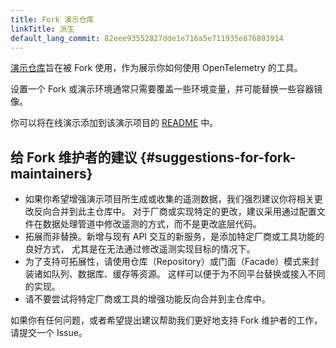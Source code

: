 ```yaml
---
title: Fork 演示仓库
linkTitle: 派生
default_lang_commit: 82eee93552827dde1e716a5e711935e876803914
---
```


[演示仓库][demo repository]旨在被 Fork 使用，作为展示你如何使用 OpenTelemetry 的工具。

设置一个 Fork 或演示环境通常只需要覆盖一些环境变量，并可能替换一些容器镜像。

你可以将在线演示添加到该演示项目的
[README](https://github.com/open-telemetry/opentelemetry-demo/blob/main/README.md?plain=1)
中。

## 给 Fork 维护者的建议 {#suggestions-for-fork-maintainers}

- 如果你希望增强演示项目所生成或收集的遥测数据，我们强烈建议你将相关更改反向合并到此主仓库中。
  对于厂商或实现特定的更改，建议采用通过配置文件在数据处理管道中修改遥测的方式，而不是更改底层代码。
- 拓展而非替换。新增与现有 API 交互的新服务，是添加特定厂商或工具功能的良好方式，
  尤其是在无法通过修改遥测实现目标的情况下。
- 为了支持可拓展性，请使用仓库（Repository）或门面（Facade）模式来封装诸如队列、数据库、缓存等资源。
  这样可以便于为不同平台替换或接入不同的实现。
- 请不要尝试将特定厂商或工具的增强功能反向合并到主仓库中。

如果你有任何问题，或者希望提出建议帮助我们更好地支持 Fork 维护者的工作，请提交一个 Issue。

[demo repository]: <{{% param repo %}}>
